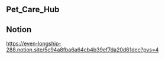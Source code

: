 ## Pet_Care_Hub

## Notion
https://even-longship-288.notion.site/5c94a8fba6a64cb4b39ef7da20d61dec?pvs=4
